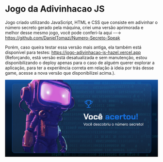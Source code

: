 # Jogo da Adivinhacao JS

Jogo criado utilizando JavaScript, HTML e CSS que consiste em adivinhar o número secreto gerado pela máquina, criei uma versão aprimorada e melhor desse mesmo jogo, você pode conferi-la aqui --→ https://github.com/DanielTomazi/Numero-Secreto-Speak

Porém, caso queira testar essa versão mais antiga, ela também está disponível para testes: https://jogo-adivinhacao-js-hazel.vercel.app (Reforçando, está versão está desatualizada e sem manutenção, estou disponibilizando o deploy apenas para o caso de alguém querer explorar a aplicação, para ter a experiência correta em relação à ideia por trás desse game, acesse a nova versão que disponibilizei acima.).

![img](https://github.com/DanielTomazi/JogoAdivinhacaoJS/blob/main/JAdemo.png)

